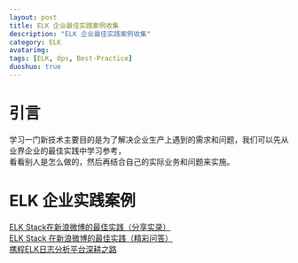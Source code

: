 ```yaml
---
layout: post
title: ELK 企业最佳实践案例收集
description: "ELK 企业最佳实践案例收集"
category: ELK
avatarimg:
tags: [ELK, Ops, Best-Practice]
duoshuo: true
---
```


# 引言
学习一门新技术主要目的是为了解决企业生产上遇到的需求和问题，我们可以先从业界企业的最佳实践中学习参考，  
看看别人是怎么做的，然后再结合自己的实际业务和问题来实施。


# ELK 企业实践案例
[ELK Stack在新浪微博的最佳实践（分享实录）](http://mp.weixin.qq.com/s?__biz=MzA4Nzg5Nzc5OA==&mid=205440426&idx=1&sn=877848810e1817963f39bb33f06a63af&scene=4)  
[ELK Stack 在新浪微博的最佳实践（精彩问答）](http://mp.weixin.qq.com/s?__biz=MzA4Nzg5Nzc5OA==&mid=205480970&idx=1&sn=b8bc2e5f147b6683ce2a24506b139c4e&scene=4#wechat_redirect)  
[携程ELK日志分析平台深耕之路](http://techshow.ctrip.com/archives/1042.html)  
